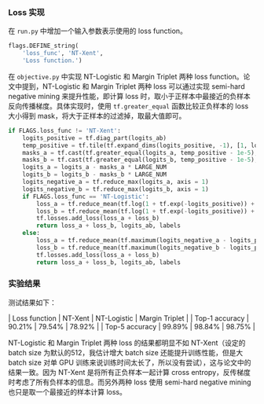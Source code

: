 ### Loss 实现

在 `run.py` 中增加一个输入参数表示使用的 loss function。

```python
flags.DEFINE_string(
    'loss_func', 'NT-Xent',
    'Loss function.')
```

在 `objective.py` 中实现 NT-Logistic 和 Margin Triplet 两种 loss function。论文中提到，NT-Logistic 和 Margin Triplet 两种 loss 可以通过实现 semi-hard negative mining 来提升性能，即计算 loss 时，取小于正样本中最接近的负样本反向传播梯度。具体实现时，使用 `tf.greater_equal` 函数比较正负样本的 loss 大小得到 mask，将大于正样本的过滤掉，取最大值即可。

```python
if FLAGS.loss_func != 'NT-Xent':
    logits_positive = tf.diag_part(logits_ab)
    temp_positive = tf.tile(tf.expand_dims(logits_positive, -1), [1, logits_a.shape[1]])
    masks_a = tf.cast(tf.greater_equal(logits_a, temp_positive - 1e-5), tf.float32)
    masks_b = tf.cast(tf.greater_equal(logits_b, temp_positive - 1e-5), tf.float32)
    logits_a = logits_a - masks_a * LARGE_NUM
    logits_b = logits_b - masks_b * LARGE_NUM
    logits_negative_a = tf.reduce_max(logits_a, axis = 1)
    logits_negative_b = tf.reduce_max(logits_b, axis = 1)
    if FLAGS.loss_func == 'NT-Logistic':
        loss_a = tf.reduce_mean(tf.log(1 + tf.exp(-logits_positive)) + tf.log(1 + tf.exp(logits_negative_a)))
        loss_b = tf.reduce_mean(tf.log(1 + tf.exp(-logits_positive)) + tf.log(1 + tf.exp(logits_negative_b)))
        tf.losses.add_loss(loss_a + loss_b)
        return loss_a + loss_b, logits_ab, labels
    else:
        loss_a = tf.reduce_mean(tf.maximum(logits_negative_a - logits_positive + MARGIN, 0))
        loss_b = tf.reduce_mean(tf.maximum(logits_negative_b - logits_positive + MARGIN, 0))
        tf.losses.add_loss(loss_a + loss_b)
        return loss_a + loss_b, logits_ab, labels
```

### 实验结果

测试结果如下：

| Loss function | NT-Xent | NT-Logistic | Margin Triplet |
| Top-1 accuracy | 90.21% | 79.54% | 78.92% |
| Top-5 accuracy | 99.89% | 98.84% | 98.75% |

NT-Logistic 和 Margin Triplet 两种 loss 的结果都明显不如 NT-Xent（设定的 batch size 为默认的512，我估计增大 batch size 还能提升训练性能，但是大 batch size 对单 GPU 训练来说训练时间太长了，所以没有尝试），这与论文中的结果一致。因为 NT-Xent 是将所有正负样本一起计算 cross entropy，反传梯度时考虑了所有负样本的信息。而另外两种 loss 使用 semi-hard negative mining 也只是取一个最接近的样本计算 loss。


